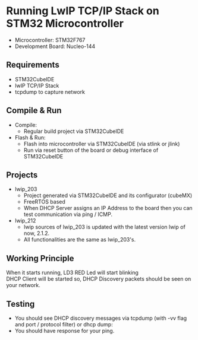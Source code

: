 # Running LwIP TCP/IP Stack on STM32 Microcontroller
- Microcontroller: STM32F767
- Development Board: Nucleo-144

## Requirements
- STM32CubeIDE
- lwIP TCP/IP Stack
- tcpdump to capture network

## Compile & Run
- Compile:
    -  Regular build project via STM32CubeIDE
- Flash & Run:
    - Flash into microcontroller via STM32CubeIDE (via stlink or jlink)
    - Run via reset button of the board or debug interface of STM32CubeIDE

## Projects
- lwip_203
    - Project generated via STM32CubeIDE and its configurator (cubeMX)
    - FreeRTOS based
    - When DHCP Server assigns an IP Address to the board then you can test communication via ping / ICMP.
- lwip_212
    - lwip sources of lwip_203 is updated with the latest version lwip of now, 2.1.2.
    - All functionalities are the same as lwip_203's.

## Working Principle
When it starts running, LD3 RED Led will start blinking<br />
DHCP Client will be started so, DHCP Discovery packets should be seen on your network.


## Testing

- You should see DHCP discovery messages via tcpdump (with -vv flag and port / protocol filter) or dhcp dump:<br />
- You should have response for your ping.




